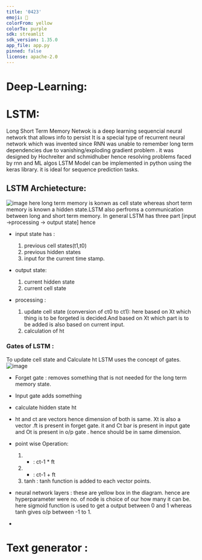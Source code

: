 ```yaml
---
title: '0423'
emoji: 🏃
colorFrom: yellow
colorTo: purple
sdk: streamlit
sdk_version: 1.35.0
app_file: app.py
pinned: false
license: apache-2.0
---
```


# Deep-Learning:
# LSTM:
Long Short Term Memory Netwok is a deep learning sequencial neural network that allows info to persist
It is a special type of recurrent neural network which was invented since RNN was unable to remember long term dependencies due to vanishing/exploding gradient problem .
it was designed by Hochreiter and schmidhuber hence resolving problems faced by rnn and ML algos
LSTM Model can be implemented in python using the keras library.
it is ideal for sequence prediction tasks.
## LSTM Archietecture:
![image](https://github.com/Dipannita-Ray/Deep-Learning/assets/155419369/b88fb391-b26b-4c57-a570-e77db9f82294)
here long term memory is konwn as cell state whereas short term memory is known a hidden state.LSTM also perfroms a communication between long and short term memory.
In general LSTM has three part [input ->processing -> output state] hence 
* input state has :
   1. previous cell states(t1,t0)
   2. previous hidden states
   3. input for the current time stamp.
    
* output state:
  1. current hidden state
  2. current cell state
* processing :
  1. update cell state (conversion of ct0 to ct1): here based on Xt which thing is to be forgeted is decided.And based on Xt which part is to be added is also based on current input. 
  2. calculation of ht
### Gates of LSTM : 
To update cell state and Calculate ht LSTM uses the concept of gates.
![image](https://github.com/Dipannita-Ray/Deep-Learning/assets/155419369/73e790d3-80c0-4bf4-b74d-d9945a653f6b)
* Forget gate : removes something that is not needed for the long term memory state.
* Input gate adds something
* calculate hidden state ht
* ht and ct are vectors hence dimension of both is same. Xt is also a vector .ft is present in forget gate. it and Ct bar is present in input gate and Ot is present in o/p gate . hence should be in same dimension.

* point wise Operation:
  1. * : ct-1 * ft
  2. + : ct-1 + ft
  3. tanh : tanh function is added to each vector points.
     
* neural network layers : these are yellow box in the diagram. hence are hyperparameter were no. of node is choice of our how many it can be. here sigmoid function is used to get a output between 0 and 1 whereas tanh gives o/p between -1 to 1.
* 
# Text generator  :
